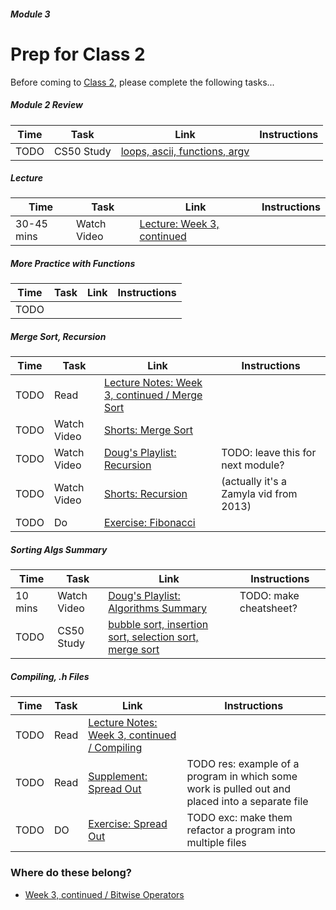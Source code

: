 ##### Module 3

# Prep for Class 2

Before coming to [Class 2](../class2), please complete the following tasks...

##### Module 2 Review
Time | Task | Link | Instructions
-----|------|------|-------------
TODO | CS50 Study | [loops, ascii, functions, argv](https://study.cs50.net/loops?toc=loops,ascii,functions,argv)

##### Lecture
Time | Task | Link | Instructions
-----|------|------|-------------
30-45 mins | Watch Video | [Lecture: Week 3, continued](TODO)

#####  More Practice with Functions
Time | Task | Link | Instructions
-----|------|------|-------------
TODO |

##### Merge Sort, Recursion
Time | Task | Link | Instructions
-----|------|------|-------------
TODO | Read | [Lecture Notes: Week 3, continued / Merge Sort](http://cdn.cs50.net/2015/fall/lectures/3/w/notes3w/notes3w.html#merge_sort)
TODO | Watch Video | [Shorts: Merge Sort](https://www.youtube.com/watch?v=EeQ8pwjQxTM)
TODO | Watch Video | [Doug's Playlist: Recursion](https://www.youtube.com/watch?v=VrrnjYgDBEk) | TODO: leave this for next module?
TODO | Watch Video | [Shorts: Recursion](https://www.youtube.com/watch?v=t4MSwiqfLaY) | (actually it's a Zamyla vid from 2013)
TODO | Do | [Exercise: Fibonacci](../exercises/fibonacci) |

##### Sorting Algs Summary
Time | Task | Link | Instructions
-----|------|------|-------------
10 mins | Watch Video | [Doug's Playlist: Algorithms Summary]() | TODO: make cheatsheet?
TODO | CS50 Study | [bubble sort, insertion sort, selection sort, merge sort](https://study.cs50.net/binary_search?toc=bubble_sort,insertion_sort,selection_sort,merge_sort)

##### Compiling, .h Files
Time | Task | Link | Instructions
-----|------|------|-------------
TODO | Read | [Lecture Notes: Week 3, continued / Compiling](http://cdn.cs50.net/2015/fall/lectures/3/w/notes3w/notes3w.html#compiling)
TODO | Read | [Supplement: Spread Out](../supplemental-resources/spread-out) | TODO res: example of a program in which some work is pulled out and placed into a separate file
TODO | DO | [Exercise: Spread Out](../exercises/spread-out) | TODO exc: make them refactor a program into multiple files

### Where do these belong?
  * [Week 3, continued / Bitwise Operators](http://cdn.cs50.net/2015/fall/lectures/3/w/notes3w/notes3w.html#bitwise_operators)

